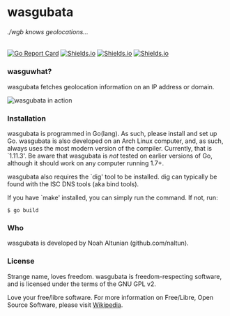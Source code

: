 # wasgubata
###### ./wgb knows geolocations...

[![Go Report Card](https://goreportcard.com/badge/github.com/naltun/wasgubata)](https://goreportcard.com/report/github.com/naltun/wasgubata) [![Shields.io](https://img.shields.io/badge/free%20software-support%20free%2Flibre%20software-yellow.svg)](https://en.wikipedia.org/wiki/Free_software) [![Shields.io](https://img.shields.io/badge/license-GPLv2-blue.svg)](https://opensource.org/licenses/GPL-2.0) [![Shields.io](https://img.shields.io/badge/developed%20on-GNU%2FLinux-purple.svg)](https://www.debian.org/releases/jessie/amd64/ch01s02.html.en)

### wasguwhat?

wasgubata fetches geolocation information on an IP address or domain.

![wasgubata in action](https://i.imgur.com/Cjct6gp.png)

### Installation
wasgubata is programmed in Go(lang). As such, please install and set up Go. wasgubata is also developed on an Arch Linux computer, and, as such, always uses the most modern version of the compiler. Currently, that is `1.11.3'. Be aware that wasgubata is _not_ tested on earlier versions of Go, although it should work on any computer running 1.7+.

wasgubata also requires the `dig' tool to be installed. dig can typically be found with the ISC DNS tools (aka bind tools).

If you have `make' installed, you can simply run the command. If not, run:

```shell
$ go build
```

### Who
wasgubata is developed by Noah Altunian (github.com/naltun).

### License
Strange name, loves freedom. wasgubata is freedom-respecting software, and is licensed under the terms of the GNU GPL v2.

Love your free/libre software. For more information on Free/Libre, Open Source Software, please visit [Wikipedia](https://en.wikipedia.org/wiki/Free_software_movement).
